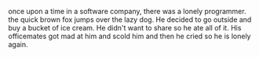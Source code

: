 once upon a time  in a software company, there was a lonely programmer.
the quick brown fox jumps over the lazy dog. He decided to go outside and buy a bucket of ice cream. He didn't want to share so he ate all of it. His officemates got mad at him and scold him and then he cried so he is lonely again.


